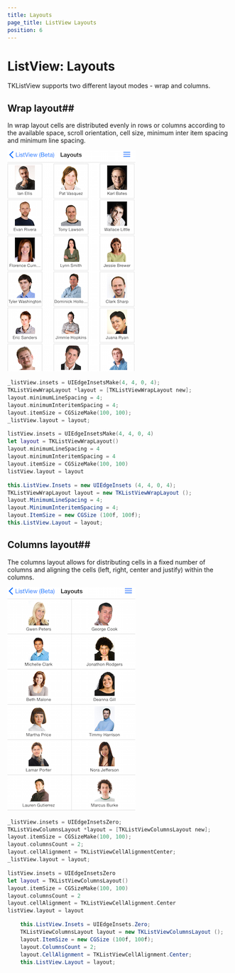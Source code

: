 ```yaml
---
title: Layouts
page_title: ListView Layouts
position: 6
---
```


# ListView: Layouts

TKListView supports two different layout modes - wrap and columns.

## Wrap layout##

In wrap layout cells are distributed evenly in rows or columns according to the available space, scroll orientation, cell size, minimum inter item spacing and minimum line spacing.

<img src="../images/listview-layouts001.png"/>

```Objective-C
_listView.insets = UIEdgeInsetsMake(4, 4, 0, 4);
TKListViewWrapLayout *layout = [TKListViewWrapLayout new];
layout.minimumLineSpacing = 4;
layout.minimumInteritemSpacing = 4;
layout.itemSize = CGSizeMake(100, 100);
_listView.layout = layout;
```
```Swift
listView.insets = UIEdgeInsetsMake(4, 4, 0, 4)
let layout = TKListViewWrapLayout()
layout.minimumLineSpacing = 4
layout.minimumInteritemSpacing = 4
layout.itemSize = CGSizeMake(100, 100)
listView.layout = layout
```
```C#
this.ListView.Insets = new UIEdgeInsets (4, 4, 0, 4);
TKListViewWrapLayout layout = new TKListViewWrapLayout ();
layout.MinimumLineSpacing = 4;
layout.MinimumInteritemSpacing = 4;
layout.ItemSize = new CGSize (100f, 100f);
this.ListView.Layout = layout;
```

## Columns layout##

The columns layout allows for distributing cells in a fixed number of columns and aligning the cells (left, right, center and justify) within the columns.

<img src="../images/listview-layouts002.png"/>

```Objective-C
_listView.insets = UIEdgeInsetsZero;
TKListViewColumnsLayout *layout = [TKListViewColumnsLayout new];
layout.itemSize = CGSizeMake(100, 100);
layout.columnsCount = 2;
layout.cellAlignment = TKListViewCellAlignmentCenter;
_listView.layout = layout;
```
```Swift
listView.insets = UIEdgeInsetsZero
let layout = TKListViewColumnsLayout()
layout.itemSize = CGSizeMake(100, 100)
layout.columnsCount = 2
layout.cellAlignment = TKListViewCellAlignment.Center
listView.layout = layout        
```
```C#   
    this.ListView.Insets = UIEdgeInsets.Zero;
	TKListViewColumnsLayout layout = new TKListViewColumnsLayout ();
	layout.ItemSize = new CGSize (100f, 100f);
	layout.ColumnsCount = 2;
	layout.CellAlignment = TKListViewCellAlignment.Center;
	this.ListView.Layout = layout;
```
